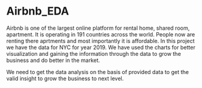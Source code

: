 # Airbnb_EDA
Airbnb is one of the largest online platform for rental home, shared room, apartment. It is operating in 191 countries across the world. People now are renting there aprtments and most importantly it is affordable. In this project we have the data for NYC for year 2019. We have used the charts for better visualization and gaining the information through the data to grow the business and do better in the market.

We need to get the data analysis  on the basis of provided data to get the valid insight to grow the business to next level.
